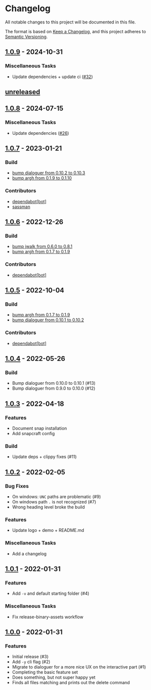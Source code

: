# Changelog
All notable changes to this project will be documented in this file.

The format is based on [Keep a Changelog](https://keepachangelog.com/en/1.0.0/),
and this project adheres to [Semantic Versioning](https://semver.org/spec/v2.0.0.html).

## [1.0.9] - 2024-10-31
[1.0.9]: https://github.com/sassman/putzen-rs/compare/1.0.8...1.0.9

### Miscellaneous Tasks

- Update dependencies + update ci ([#32](https://github.com/sassman/putzen-rs/pull/32))

<!-- generated by git-cliff -->
## [unreleased]
[Unreleased]: https://github.com/sassman/putzen-rs/compare/v1.0.8...HEAD

## [1.0.8] - 2024-07-15
[1.0.8]: https://github.com/sassman/putzen-rs/compare/1.0.7...1.0.8

### Miscellaneous Tasks

- Update dependencies ([#26](https://github.com/sassman/putzen-rs/pull/26))

## [1.0.7] - 2023-01-21
[1.0.7]: https://github.com/sassman/putzen-rs/compare/v1.0.6...v1.0.7

### Build

- [bump dialoguer from 0.10.2 to 0.10.3](https://github.com/sassman/putzen-rs/pull/20)
- [bump argh from 0.1.9 to 0.1.10](https://github.com/sassman/putzen-rs/pull/19)

### Contributors
- [dependabot[bot]](https://github.com/apps/dependabot)
- [sassman](https://github.com/sassman)

## [1.0.6] - 2022-12-26
[1.0.6]: https://github.com/sassman/putzen-rs/compare/v1.0.5...v1.0.6

### Build

- [bump jwalk from 0.6.0 to 0.8.1](https://github.com/sassman/putzen-rs/pull/17)
- [bump argh from 0.1.7 to 0.1.9](https://github.com/sassman/putzen-rs/pull/16)

### Contributors
- [dependabot[bot]](https://github.com/apps/dependabot)

## [1.0.5] - 2022-10-04
[1.0.5]: https://github.com/sassman/putzen-rs/compare/v1.0.4...v1.0.5

### Build

- [bump argh from 0.1.7 to 0.1.9](https://github.com/sassman/putzen-rs/pull/16)
- [bump dialoguer from 0.10.1 to 0.10.2](https://github.com/sassman/putzen-rs/pull/15)

### Contributors
- [dependabot[bot]](https://github.com/apps/dependabot)

## [1.0.4] - 2022-05-26
[1.0.4]: https://github.com/sassman/putzen-rs/compare/v1.0.3...v1.0.4

### Build

- Bump dialoguer from 0.10.0 to 0.10.1 (#13)
- Bump dialoguer from 0.9.0 to 0.10.0 (#12)

## [1.0.3] - 2022-04-18
[1.0.3]: https://github.com/sassman/putzen-rs/compare/v1.0.2...v1.0.3

### Features

- Document snap installation
- Add snapcraft config

### Build

- Update deps + clippy fixes (#11)

## [1.0.2] - 2022-02-05
[1.0.2]: https://github.com/sassman/putzen-rs/compare/v1.0.1...v1.0.2

### Bug Fixes

- On windows: `UNC` paths are problematic (#9)
- On windows path `.` is not recognized (#7)
- Wrong heading level broke the build

### Features

- Update logo + demo + README.md

### Miscellaneous Tasks

- Add a changelog

## [1.0.1] - 2022-01-31
[1.0.1]: https://github.com/sassman/putzen-rs/compare/v1.0.0...v1.0.1

### Features

- Add `-v` and default starting folder (#4)

### Miscellaneous Tasks

- Fix release-binary-assets workflow

## [1.0.0] - 2022-01-31
[1.0.0]: https://github.com/sassman/putzen-rs/compare/...v1.0.0

### Features

- Initial release (#3)
- Add `-y` cli flag (#2)
- Migrate to dialoguer for a more nice UX on the interactive part (#1)
- Completing the basic feature set
- Does something, but not super happy yet
- Finds all files matching and prints out the delete command

<!-- generated by git-cliff -->
